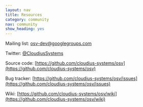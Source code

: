 ```yaml
---
layout: nav
title: Resources
category: community
nav: community
show_heading: yes
---
```


Mailing list: [osv-dev@googlegroups.com](mailto:osv-dev@googlegroups.com)

Twitter: [@CloudiusSystems](https://twitter.com/CloudiusSystems)

Source code: [https://github.com/cloudius-systems/osv](https://github.com/cloudius-systems/osv)

Bug tracker: [https://github.com/cloudius-systems/osv/issues](https://github.com/cloudius-systems/osv/issues)

Wiki: [https://github.com/cloudius-systems/osv/wiki](https://github.com/cloudius-systems/osv/wiki)
